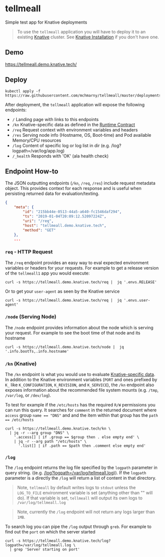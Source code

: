 # tellmeall

Simple test app for Knative deployments

> To use the `tellmeall` application you will have to deploy it to an existing [Knative](https://github.com/knative) cluster. See [Knative Installation](https://github.com/knative/docs/tree/master/install) if you don't have one.

## Demo

https://tellmeall.demo.knative.tech/

## Deploy

```shell
kubectl apply -f https://raw.githubusercontent.com/mchmarny/tellmeall/master/deployments/tellmeall.yaml
```

After deployment, the `tellmeall` application will expose the following endpoints:

* `/` Landing page with links to this endpoints
* `/kn` Knative-specific data as defined in the [Runtime Contract](https://github.com/knative/serving/blob/master/docs/runtime-contract.md)
* `/req` Request context with environment variables and headers
* `/res` Serving node info (Hostname, OS, Boot-time) and Pod available Memory/CPU resources
* `/log` Content of specific log or log list in dir (e.g. /log?logpath=/var/log/app.log)
* `/_health` Responds with 'OK' (ala health check)


## Endpoint How-to

The JSON outputting endpoints (`/kn`, `/req`, `/res`) include request metadata object. This provides context for each response and is useful when persisting returned data for evaluation/texting.

```json
{
    "meta": {
        "id": "215bb44e-0513-44a5-a640-fc1546daf294",
        "ts": "2019-01-04T20:09:12.52097224Z",
        "uri": "/req",
        "host": "tellmeall.demo.knative.tech",
        "method": "GET"
    },
    ...
```

### `req` - HTTP Request

The `/req` endpoint provides an easy way to eval expected environment variables or headers for your requests. For example to get a release version of the `tellmeall1` app you would execute:

```shell
curl -s https://tellmeall.demo.knative.tech/req |  jq '.envs.RELEASE'
```

Or to get your `user-agent` as seen by the Knative service

```shell
curl -s https://tellmeall.demo.knative.tech/req |  jq '.envs.user-agent'
```

### `/node` (Serving Node)

The `/node` endpoint provides information about the node which is serving your request. For example to see the boot time of that node and its hostname

```shell
curl -s https://tellmeall.demo.knative.tech/node |  jq '.info.bootTs,.info.hostname'
```

### `/kn` (Knative)

The `/kn` endpoint is what you would use to evaluate [Knative-specific data](https://github.com/knative/serving/blob/master/docs/runtime-contract.md). In addition to the Knative environment variables (`PORT` and ones prefixed by `K_` like `K_CONFIGURATION`, `K_REVISION`, and `K_SERVICE`), the `/kn` endpoint also exposes information about the recommended file system mounts (e.g. `/tmp`, `/var/log`, or `/dev/log`).

To test for example if the `/etc/hosts` has the required `R/W` permissions you can run this query. It searches for `comment` in the returned document where `access` group `name == "DNS"` and and the item within that group has the `path == /etc/hosts`

```shell
curl -s https://tellmeall.demo.knative.tech/kn \
  | jq -r --arg group "DNS" \
    '.access[] | if .group == $group then . else empty end' \
    | jq -r --arg path "/etc/hosts" \
      '.list[] | if .path == $path then .comment else empty end'
```

### `/log`

The `/log` endpoint returns the log file specified by the `logpath` parameter in query string. ((e.g. [/log?logpath=/var/log/tellmeall.log](https://tellmeall.demo.knative.tech/log?logpath=/var/log/tellmeall.log))). If the `logpath` parameter is a directly the `/log` will return a list of content in that directory.

> Note, `tellmeall` by default writes logs to `stdout` unless the `LOG_TO_FILE` environment variable is set (anything other than "" will do). If that variable is set, `tellmeall` will output its own logs to `/var/log/tellmeall.log`

> Note, currently the `/log` endpoint will not return any logs larger than `1MB`.

To search log you can pipe the `/log` output through `greb`. For example to find out the `port` on which the server started

```shell
curl -s https://tellmeall.demo.knative.tech/log?logpath=/var/log/tellmeall.log \
  | grep 'Server starting on port'
```